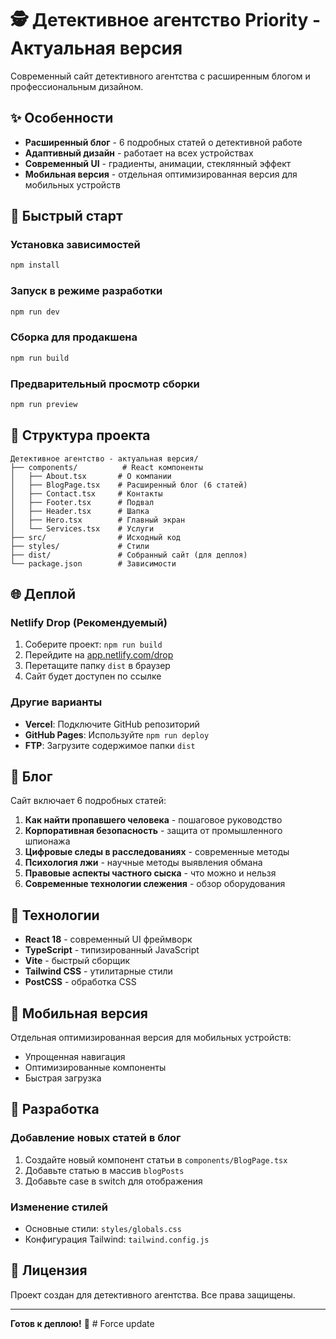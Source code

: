 # 🕵️ Детективное агентство Priority - Актуальная версия

Современный сайт детективного агентства с расширенным блогом и профессиональным дизайном.

## ✨ Особенности

- **Расширенный блог** - 6 подробных статей о детективной работе
- **Адаптивный дизайн** - работает на всех устройствах
- **Современный UI** - градиенты, анимации, стеклянный эффект
- **Мобильная версия** - отдельная оптимизированная версия для мобильных устройств

## 🚀 Быстрый старт

### Установка зависимостей
```bash
npm install
```

### Запуск в режиме разработки
```bash
npm run dev
```

### Сборка для продакшена
```bash
npm run build
```

### Предварительный просмотр сборки
```bash
npm run preview
```

## 📁 Структура проекта

```
Детективное агентство - актуальная версия/
├── components/          # React компоненты
│   ├── About.tsx       # О компании
│   ├── BlogPage.tsx    # Расширенный блог (6 статей)
│   ├── Contact.tsx     # Контакты
│   ├── Footer.tsx      # Подвал
│   ├── Header.tsx      # Шапка
│   ├── Hero.tsx        # Главный экран
│   └── Services.tsx    # Услуги
├── src/                # Исходный код
├── styles/             # Стили
├── dist/               # Собранный сайт (для деплоя)
└── package.json        # Зависимости
```

## 🌐 Деплой

### Netlify Drop (Рекомендуемый)
1. Соберите проект: `npm run build`
2. Перейдите на [app.netlify.com/drop](https://app.netlify.com/drop)
3. Перетащите папку `dist` в браузер
4. Сайт будет доступен по ссылке

### Другие варианты
- **Vercel**: Подключите GitHub репозиторий
- **GitHub Pages**: Используйте `npm run deploy`
- **FTP**: Загрузите содержимое папки `dist`

## 📝 Блог

Сайт включает 6 подробных статей:
1. **Как найти пропавшего человека** - пошаговое руководство
2. **Корпоративная безопасность** - защита от промышленного шпионажа
3. **Цифровые следы в расследованиях** - современные методы
4. **Психология лжи** - научные методы выявления обмана
5. **Правовые аспекты частного сыска** - что можно и нельзя
6. **Современные технологии слежения** - обзор оборудования

## 🎨 Технологии

- **React 18** - современный UI фреймворк
- **TypeScript** - типизированный JavaScript
- **Vite** - быстрый сборщик
- **Tailwind CSS** - утилитарные стили
- **PostCSS** - обработка CSS

## 📱 Мобильная версия

Отдельная оптимизированная версия для мобильных устройств:
- Упрощенная навигация
- Оптимизированные компоненты
- Быстрая загрузка

## 🔧 Разработка

### Добавление новых статей в блог
1. Создайте новый компонент статьи в `components/BlogPage.tsx`
2. Добавьте статью в массив `blogPosts`
3. Добавьте case в switch для отображения

### Изменение стилей
- Основные стили: `styles/globals.css`
- Конфигурация Tailwind: `tailwind.config.js`

## 📄 Лицензия

Проект создан для детективного агентства. Все права защищены.

---

**Готов к деплою!** 🚀 # Force update
